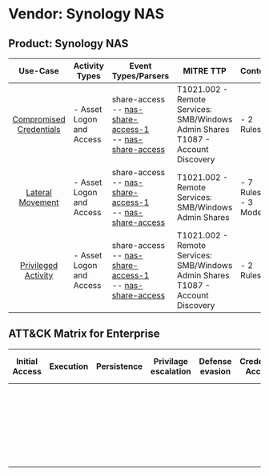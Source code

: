 Vendor: Synology NAS
====================
Product: Synology NAS
---------------------
|                                 Use-Case                                  | Activity Types           | Event Types/Parsers                                                                                                                                                   | MITRE TTP                                                                              | Content                   |
|:-------------------------------------------------------------------------:| ------------------------ | --------------------------------------------------------------------------------------------------------------------------------------------------------------------- | -------------------------------------------------------------------------------------- | ------------------------- |
| [Compromised Credentials](../UseCases/usecase_compromised_credentials.md) | - Asset Logon and Access |  share-access<br> -- [nas-share-access-1](../Parsers/parserContent_nas-share-access-1.md)<br> -- [nas-share-access](../Parsers/parserContent_nas-share-access.md)<br> | T1021.002 - Remote Services: SMB/Windows Admin Shares<br>T1087 - Account Discovery<br> |  - 2 Rules<br>            |
|        [Lateral Movement](../UseCases/usecase_lateral_movement.md)        | - Asset Logon and Access |  share-access<br> -- [nas-share-access-1](../Parsers/parserContent_nas-share-access-1.md)<br> -- [nas-share-access](../Parsers/parserContent_nas-share-access.md)<br> | T1021.002 - Remote Services: SMB/Windows Admin Shares<br>                              |  - 7 Rules<br> - 3 Models |
|     [Privileged Activity](../UseCases/usecase_privileged_activity.md)     | - Asset Logon and Access |  share-access<br> -- [nas-share-access-1](../Parsers/parserContent_nas-share-access-1.md)<br> -- [nas-share-access](../Parsers/parserContent_nas-share-access.md)<br> | T1021.002 - Remote Services: SMB/Windows Admin Shares<br>T1087 - Account Discovery<br> |  - 2 Rules<br>            |

ATT&CK Matrix for Enterprise
----------------------------
| Initial Access | Execution | Persistence | Privilage escalation | Defense evasion | Credential Access | Discovery                                                              | Lateral Movement                                                                                                                                                       | Collection | Command and Control | Exfiltration | Impact |
| -------------- | --------- | ----------- | -------------------- | --------------- | ----------------- | ---------------------------------------------------------------------- | ---------------------------------------------------------------------------------------------------------------------------------------------------------------------- | ---------- | ------------------- | ------------ | ------ |
|                |           |             |                      |                 |                   | [Account Discovery](https://attack.mitre.org/techniques/T1087)<br><br> | [Remote Services](https://attack.mitre.org/techniques/T1021)<br><br>[Remote Services: SMB/Windows Admin Shares](https://attack.mitre.org/techniques/T1021/002)<br><br> |            |                     |              |        |